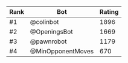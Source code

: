 Rank|Bot|Rating
---|---|---
#1|@colinbot|1896
#2|@OpeningsBot|1669
#3|@pawnrobot|1179
#4|@MinOpponentMoves|670
